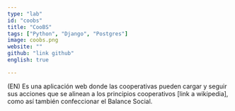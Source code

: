 ```yaml
---
type: "lab"
id: "coobs"
title: "CooBS"
tags: ["Python", "Django", "Postgres"]
image: coobs.png
website: ""
github: "link github"
english: true

---
```


(EN) Es una aplicación web donde las cooperativas pueden cargar y seguir sus acciones que se alinean a los principios cooperativos [link a wikipedia], como así también confeccionar el Balance Social.